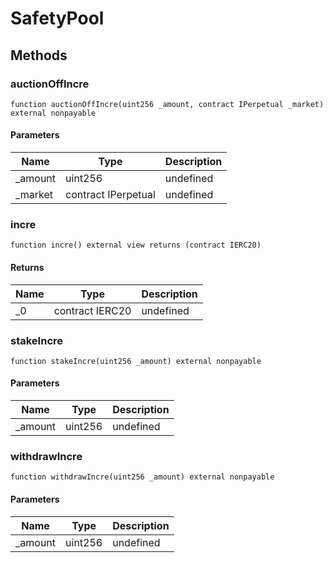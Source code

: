 # SafetyPool









## Methods

### auctionOffIncre

```solidity
function auctionOffIncre(uint256 _amount, contract IPerpetual _market) external nonpayable
```





#### Parameters

| Name | Type | Description |
|---|---|---|
| _amount | uint256 | undefined
| _market | contract IPerpetual | undefined

### incre

```solidity
function incre() external view returns (contract IERC20)
```






#### Returns

| Name | Type | Description |
|---|---|---|
| _0 | contract IERC20 | undefined

### stakeIncre

```solidity
function stakeIncre(uint256 _amount) external nonpayable
```





#### Parameters

| Name | Type | Description |
|---|---|---|
| _amount | uint256 | undefined

### withdrawIncre

```solidity
function withdrawIncre(uint256 _amount) external nonpayable
```





#### Parameters

| Name | Type | Description |
|---|---|---|
| _amount | uint256 | undefined




